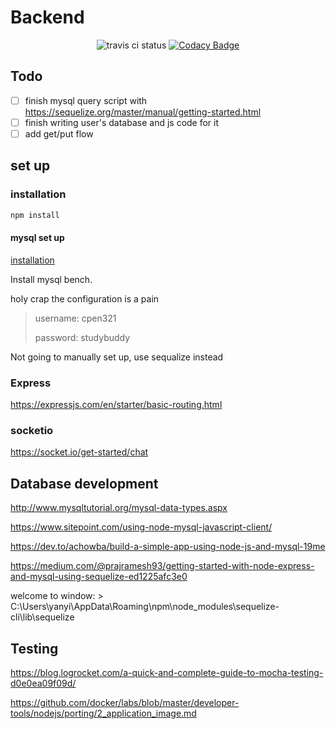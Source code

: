 # Backend

<div align=center>

![travis ci status](https://travis-ci.org/Rainerino/CPEN-321.svg?branch=backend)
[![Codacy Badge](https://api.codacy.com/project/badge/Grade/8c21d927da1d4ac0b30a041415aef552)](https://www.codacy.com/manual/Rainerino/CPEN-321?utm_source=github.com&amp;utm_medium=referral&amp;utm_content=Rainerino/CPEN-321&amp;utm_campaign=Badge_Grade)

</div>

## Todo

- [ ] finish mysql query script with https://sequelize.org/master/manual/getting-started.html
- [ ] finish writing user's database and js code for it
- [ ] add get/put flow 

## set up

### installation
```bash
npm install 
```
#### mysql set up

[installation](https://dev.mysql.com/downloads/installer/)

Install mysql bench. 

holy crap the configuration is a pain

> username: cpen321
> 
> password: studybuddy

Not going to manually set up, use sequalize instead


### Express

https://expressjs.com/en/starter/basic-routing.html


### socketio

https://socket.io/get-started/chat


## Database development 

http://www.mysqltutorial.org/mysql-data-types.aspx

https://www.sitepoint.com/using-node-mysql-javascript-client/

https://dev.to/achowba/build-a-simple-app-using-node-js-and-mysql-19me

https://medium.com/@prajramesh93/getting-started-with-node-express-and-mysql-using-sequelize-ed1225afc3e0

welcome to window: > C:\Users\yanyi\AppData\Roaming\npm\node_modules\sequelize-cli\lib\sequelize

## Testing

https://blog.logrocket.com/a-quick-and-complete-guide-to-mocha-testing-d0e0ea09f09d/

https://github.com/docker/labs/blob/master/developer-tools/nodejs/porting/2_application_image.md
